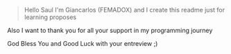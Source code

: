 > Hello Saul I'm Giancarlos (FEMADOX) and I create this readme just for learning proposes

Also I want to thank you for all your support in my programming journey

God Bless You and Good Luck with your entreview ;)
